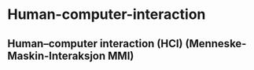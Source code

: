 Human-computer-interaction
==========================

Human–computer interaction (HCI) (Menneske-Maskin-Interaksjon MMI)
--
